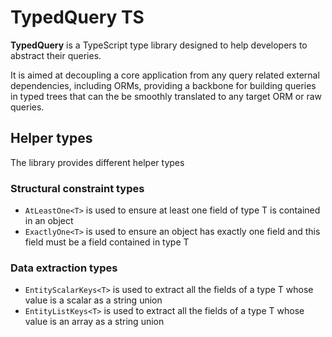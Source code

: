 # TypedQuery TS

**TypedQuery** is a TypeScript type library designed to help developers to abstract their queries.

It is aimed at decoupling a core application from any query related external dependencies, including ORMs, providing a backbone for building queries in typed trees that can the be smoothly translated to any target ORM or raw queries.


## Helper types

The library provides different helper types

### Structural constraint types

- `AtLeastOne<T>` is used to ensure at least one field of type T is contained in an object
- `ExactlyOne<T>` is used to ensure an object has exactly one field and this field must be a field contained in type T

### Data extraction types

- `EntityScalarKeys<T>` is used to extract all the fields of a type T whose value is a scalar as a string union
- `EntityListKeys<T>` is used to extract all the fields of a type T whose value is an array as a string union

